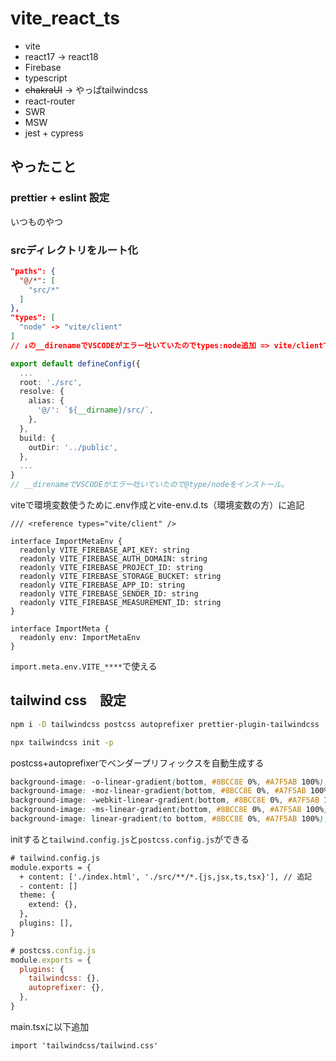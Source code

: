 # vite_react_ts

- vite
- react17 -> react18
- Firebase
- typescript
- ~~chakraUI~~ -> やっぱtailwindcss
- react-router
- SWR
- MSW
- jest + cypress

## やったこと

### prettier + eslint 設定

いつものやつ

### srcディレクトリをルート化

```json:tsconfig.json
"paths": {
  "@/*": [
    "src/*"
  ]
},
"types": [
  "node" -> "vite/client"
]
// ↓の__direnameでVSCODEがエラー吐いていたのでtypes:node追加 => vite/clientでいけた
```

```typescript:vite.config.ts
export default defineConfig({
  ...
  root: './src',
  resolve: {
    alias: {
      '@/': `${__dirname}/src/`,
    },
  },
  build: {
    outDir: '../public',
  },
  ...
}
// __direnameでVSCODEがエラー吐いていたので@type/nodeをインストール。
```

viteで環境変数使うために.env作成とvite-env.d.ts（環境変数の方）に追記

```
/// <reference types="vite/client" />

interface ImportMetaEnv {
  readonly VITE_FIREBASE_API_KEY: string
  readonly VITE_FIREBASE_AUTH_DOMAIN: string
  readonly VITE_FIREBASE_PROJECT_ID: string
  readonly VITE_FIREBASE_STORAGE_BUCKET: string
  readonly VITE_FIREBASE_APP_ID: string
  readonly VITE_FIREBASE_SENDER_ID: string
  readonly VITE_FIREBASE_MEASUREMENT_ID: string
}

interface ImportMeta {
  readonly env: ImportMetaEnv
}

```

`import.meta.env.VITE_****`で使える

## tailwind css　設定

```bash
npm i -D tailwindcss postcss autoprefixer prettier-plugin-tailwindcss

npx tailwindcss init -p

```

postcss+autoprefixerでベンダープリフィックスを自動生成する

```css
background-image: -o-linear-gradient(bottom, #8BCC8E 0%, #A7F5AB 100%);
background-image: -moz-linear-gradient(bottom, #8BCC8E 0%, #A7F5AB 100%);
background-image: -webkit-linear-gradient(bottom, #8BCC8E 0%, #A7F5AB 100%);
background-image: -ms-linear-gradient(bottom, #8BCC8E 0%, #A7F5AB 100%);
background-image: linear-gradient(to bottom, #8BCC8E 0%, #A7F5AB 100%);
```

initすると`tailwind.config.js`と`postcss.config.js`ができる

```diff
# tailwind.config.js
module.exports = {
  + content: ['./index.html', './src/**/*.{js,jsx,ts,tsx}'], // 追記
  - content: []
  theme: {
    extend: {},
  },
  plugins: [],
}
```

```js
# postcss.config.js
module.exports = {
  plugins: {
    tailwindcss: {},
    autoprefixer: {},
  },
}
```

main.tsxに以下追加
```
import 'tailwindcss/tailwind.css'
```
